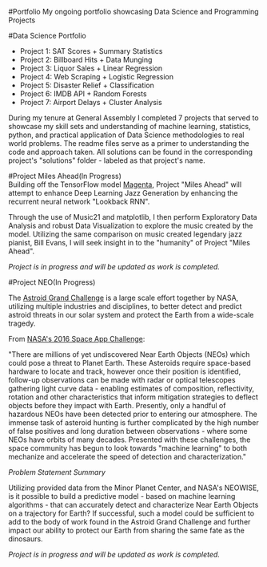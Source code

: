 #Portfolio
My ongoing portfolio showcasing Data Science and Programming Projects

#Data Science Portfolio

- Project 1: SAT Scores + Summary Statistics
- Project 2: Billboard Hits + Data Munging
- Project 3: Liquor Sales + Linear Regression
- Project 4: Web Scraping + Logistic Regression
- Project 5: Disaster Relief + Classification
- Project 6: IMDB API + Random Forests
- Project 7: Airport Delays + Cluster Analysis

During my tenure at General Assembly I completed 7 projects that served to showcase my skill sets and understanding of machine learning, statistics, python, and practical application of Data Science methodologies to real world problems.
The readme files serve as  a primer to understanding the code and approach taken.  All solutions can be found in the corresponding project's "solutions" folder - labeled as that project's name.

#Project Miles Ahead(In Progress)  
Building off the TensorFlow model [Magenta](https://github.com/tensorflow/magenta), Project "Miles Ahead" will attempt to enhance Deep Learning Jazz Generation by enhancing the recurrent neural network "Lookback RNN".

Through the use of Music21 and matplotlib, I then perform Exploratory Data Analysis and robust Data Visualization to explore the music created by the model.  Utilizing the same comparison on music created legendary jazz pianist, Bill Evans, I will seek insight in to the "humanity" of Project "Miles Ahead".

*Project is in progress and will be updated as work is completed.*  

#Project NEO(In Progress)  

The [Astroid Grand Challenge](https://www.nasa.gov/feature/what-is-the-asteroid-grand-challenge) is a large scale effort together by NASA, utilizing multiple industries and disciplines, to better detect and predict astroid threats in our solar system and protect the Earth from a wide-scale tragedy.

From [NASA's 2016 Space App Challenge](https://2016.spaceappschallenge.org/challenges/solar-system/near-earth-objects-machine-learning):

"There are millions of yet undiscovered Near Earth Objects (NEOs) which could pose a threat to Planet Earth. These Asteroids require space-based hardware to locate and track, however once their position is identified, follow-up observations can be made with radar or optical telescopes gathering light curve data - enabling estimates of composition, reflectivity, rotation and other characteristics that inform mitigation strategies to deflect objects before they impact with Earth. Presently, only a handful of hazardous NEOs have been detected prior to entering our atmosphere. The immense task of asteroid hunting is further complicated by the high number of false positives and long duration between observations - where some NEOs have orbits of many decades. Presented with these challenges, the space community has begun to look towards "machine learning" to both mechanize and accelerate the speed of detection and characterization."

*Problem Statement Summary*

Utilizing provided data from the Minor Planet Center, and NASA's NEOWISE, is it possible to build a predictive model - based on machine learning algorithms - that can accurately detect and characterize Near Earth Objects on a trajectory for Earth?  If successful, such a model could be sufficient to add to the body of work found in the Astroid Grand Challenge and further impact our ability to protect our Earth from sharing the same fate as the dinosaurs.  

*Project is in progress and will be updated as work is completed.*  

